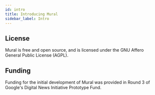 ```yaml
---
id: intro
title: Introducing Mural
sidebar_label: Intro
---
```


## License

Mural is free and open source, and is licensed under the GNU Affero General Public License (AGPL).

## Funding

Funding for the initial development of Mural was provided in Round 3 of Google's Digital News Initiative Prototype Fund.
